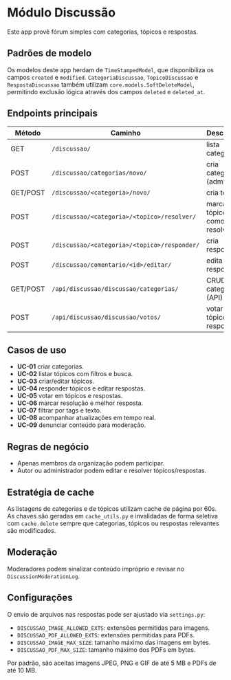 # Módulo Discussão

Este app provê fórum simples com categorias, tópicos e respostas.

## Padrões de modelo

Os modelos deste app herdam de `TimeStampedModel`, que disponibiliza os
campos `created` e `modified`. `CategoriaDiscussao`, `TopicoDiscussao` e
`RespostaDiscussao` também utilizam `core.models.SoftDeleteModel`, permitindo
exclusão lógica através dos campos `deleted` e `deleted_at`.

## Endpoints principais

| Método | Caminho | Descrição |
|--------|--------|-----------|
| GET | `/discussao/` | lista categorias |
| POST | `/discussao/categorias/novo/` | cria categoria (admin) |
| GET/POST | `/discussao/<categoria>/novo/` | cria tópico |
| POST | `/discussao/<categoria>/<topico>/resolver/` | marca tópico como resolvido |
| POST | `/discussao/<categoria>/<topico>/responder/` | cria resposta |
| POST | `/discussao/comentario/<id>/editar/` | edita resposta |
| GET/POST | `/api/discussao/discussao/categorias/` | CRUD de categorias (API) |
| POST | `/api/discussao/discussao/votos/` | votar em tópicos ou respostas |

## Casos de uso

- **UC-01** criar categorias.
- **UC-02** listar tópicos com filtros e busca.
- **UC-03** criar/editar tópicos.
- **UC-04** responder tópicos e editar respostas.
- **UC-05** votar em tópicos e respostas.
- **UC-06** marcar resolução e melhor resposta.
- **UC-07** filtrar por tags e texto.
- **UC-08** acompanhar atualizações em tempo real.
- **UC-09** denunciar conteúdo para moderação.

## Regras de negócio

* Apenas membros da organização podem participar.
* Autor ou administrador podem editar e resolver tópicos/respostas.

## Estratégia de cache

As listagens de categorias e de tópicos utilizam cache de página por 60s.
As chaves são geradas em `cache_utils.py` e invalidadas de forma
seletiva com `cache.delete` sempre que categorias, tópicos ou respostas
relevantes são modificados.

## Moderação

Moderadores podem sinalizar conteúdo impróprio e revisar no `DiscussionModerationLog`.

## Configurações

O envio de arquivos nas respostas pode ser ajustado via `settings.py`:

- `DISCUSSAO_IMAGE_ALLOWED_EXTS`: extensões permitidas para imagens.
- `DISCUSSAO_PDF_ALLOWED_EXTS`: extensões permitidas para PDFs.
- `DISCUSSAO_IMAGE_MAX_SIZE`: tamanho máximo das imagens em bytes.
- `DISCUSSAO_PDF_MAX_SIZE`: tamanho máximo dos PDFs em bytes.

Por padrão, são aceitas imagens JPEG, PNG e GIF de até 5 MB e PDFs de até 10 MB.

